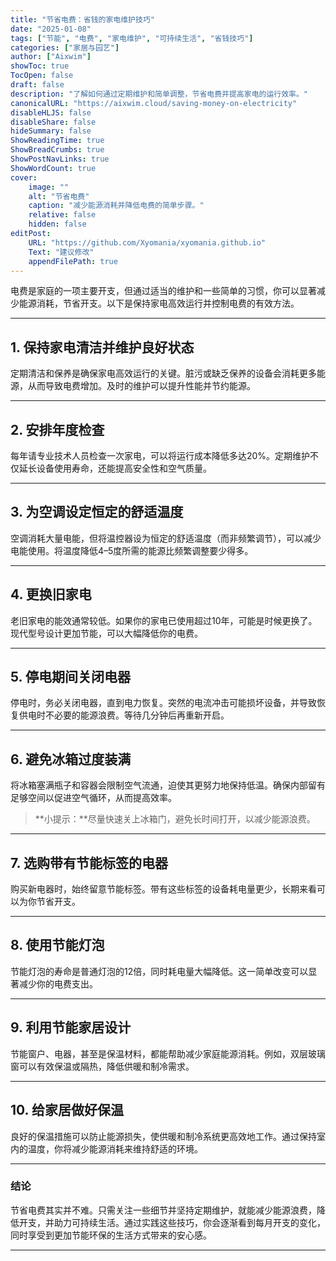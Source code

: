 ```yaml
---
title: "节省电费：省钱的家电维护技巧"
date: "2025-01-08"
tags: ["节能", "电费", "家电维护", "可持续生活", "省钱技巧"]
categories: ["家居与园艺"]
author: ["Aixwim"]
showToc: true
TocOpen: false
draft: false
description: "了解如何通过定期维护和简单调整，节省电费并提高家电的运行效率。"
canonicalURL: "https://aixwim.cloud/saving-money-on-electricity"
disableHLJS: false
disableShare: false
hideSummary: false
ShowReadingTime: true
ShowBreadCrumbs: true
ShowPostNavLinks: true
ShowWordCount: true
cover:
    image: ""
    alt: "节省电费"
    caption: "减少能源消耗并降低电费的简单步骤。"
    relative: false
    hidden: false
editPost:
    URL: "https://github.com/Xyomania/xyomania.github.io"
    Text: "建议修改"
    appendFilePath: true
---
```


电费是家庭的一项主要开支，但通过适当的维护和一些简单的习惯，你可以显著减少能源消耗，节省开支。以下是保持家电高效运行并控制电费的有效方法。

---

## 1. **保持家电清洁并维护良好状态**

定期清洁和保养是确保家电高效运行的关键。脏污或缺乏保养的设备会消耗更多能源，从而导致电费增加。及时的维护可以提升性能并节约能源。

---

## 2. **安排年度检查**

每年请专业技术人员检查一次家电，可以将运行成本降低多达20%。定期维护不仅延长设备使用寿命，还能提高安全性和空气质量。

---

## 3. **为空调设定恒定的舒适温度**

空调消耗大量电能，但将温控器设为恒定的舒适温度（而非频繁调节），可以减少电能使用。将温度降低4–5度所需的能源比频繁调整要少得多。

---

## 4. **更换旧家电**

老旧家电的能效通常较低。如果你的家电已使用超过10年，可能是时候更换了。现代型号设计更加节能，可以大幅降低你的电费。

---

## 5. **停电期间关闭电器**

停电时，务必关闭电器，直到电力恢复。突然的电流冲击可能损坏设备，并导致恢复供电时不必要的能源浪费。等待几分钟后再重新开启。

---

## 6. **避免冰箱过度装满**

将冰箱塞满瓶子和容器会限制空气流通，迫使其更努力地保持低温。确保内部留有足够空间以促进空气循环，从而提高效率。

> **小提示：**尽量快速关上冰箱门，避免长时间打开，以减少能源浪费。

---

## 7. **选购带有节能标签的电器**

购买新电器时，始终留意节能标签。带有这些标签的设备耗电量更少，长期来看可以为你节省开支。

---

## 8. **使用节能灯泡**

节能灯泡的寿命是普通灯泡的12倍，同时耗电量大幅降低。这一简单改变可以显著减少你的电费支出。

---

## 9. **利用节能家居设计**

节能窗户、电器，甚至是保温材料，都能帮助减少家庭能源消耗。例如，双层玻璃窗可以有效保温或隔热，降低供暖和制冷需求。

---

## 10. **给家居做好保温**

良好的保温措施可以防止能源损失，使供暖和制冷系统更高效地工作。通过保持室内的温度，你将减少能源消耗来维持舒适的环境。

---

### 结论

节省电费其实并不难。只需关注一些细节并坚持定期维护，就能减少能源浪费，降低开支，并助力可持续生活。通过实践这些技巧，你会逐渐看到每月开支的变化，同时享受到更加节能环保的生活方式带来的安心感。

---
